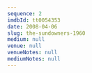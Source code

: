 ```yaml
---
sequence: 2
imdbId: tt0054353
date: 2008-04-06
slug: the-sundowners-1960
medium: null
venue: null
venueNotes: null
mediumNotes: null
---
```


